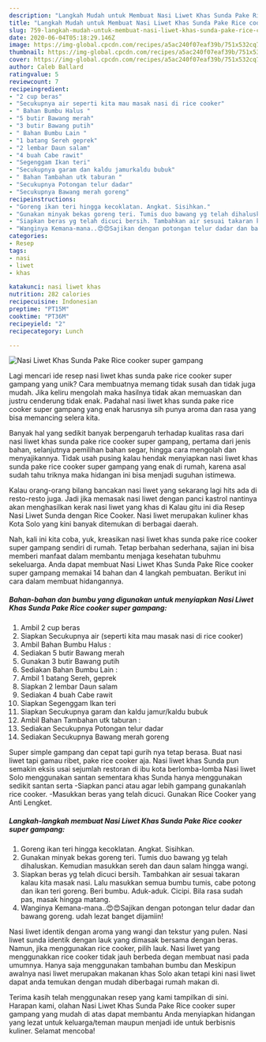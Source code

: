 ```yaml
---
description: "Langkah Mudah untuk Membuat Nasi Liwet Khas Sunda Pake Rice cooker super gampang yang Enak"
title: "Langkah Mudah untuk Membuat Nasi Liwet Khas Sunda Pake Rice cooker super gampang yang Enak"
slug: 759-langkah-mudah-untuk-membuat-nasi-liwet-khas-sunda-pake-rice-cooker-super-gampang-yang-enak
date: 2020-06-04T05:18:29.146Z
image: https://img-global.cpcdn.com/recipes/a5ac240f07eaf39b/751x532cq70/nasi-liwet-khas-sunda-pake-rice-cooker-super-gampang-foto-resep-utama.jpg
thumbnail: https://img-global.cpcdn.com/recipes/a5ac240f07eaf39b/751x532cq70/nasi-liwet-khas-sunda-pake-rice-cooker-super-gampang-foto-resep-utama.jpg
cover: https://img-global.cpcdn.com/recipes/a5ac240f07eaf39b/751x532cq70/nasi-liwet-khas-sunda-pake-rice-cooker-super-gampang-foto-resep-utama.jpg
author: Caleb Ballard
ratingvalue: 5
reviewcount: 7
recipeingredient:
- "2 cup beras"
- "Secukupnya air seperti kita mau masak nasi di rice cooker"
- " Bahan Bumbu Halus "
- "5 butir Bawang merah"
- "3 butir Bawang putih"
- " Bahan Bumbu Lain "
- "1 batang Sereh geprek"
- "2 lembar Daun salam"
- "4 buah Cabe rawit"
- "Segenggam Ikan teri"
- "Secukupnya garam dan kaldu jamurkaldu bubuk"
- " Bahan Tambahan utk taburan "
- "Secukupnya Potongan telur dadar"
- "Secukupnya Bawang merah goreng"
recipeinstructions:
- "Goreng ikan teri hingga kecoklatan. Angkat. Sisihkan."
- "Gunakan minyak bekas goreng teri. Tumis duo bawang yg telah dihaluskan. Kemudian masukkan sereh dan daun salam hingga wangi."
- "Siapkan beras yg telah dicuci bersih. Tambahkan air sesuai takaran kalau kita masak nasi. Lalu masukkan semua bumbu tumis, cabe potong dan ikan teri goreng. Beri bumbu. Aduk-aduk. Cicipi. Bila rasa sudah pas, masak hingga matang."
- "Wanginya Kemana-mana..😍😍Sajikan dengan potongan telur dadar dan bawang goreng. udah lezat banget dijamiin!"
categories:
- Resep
tags:
- nasi
- liwet
- khas

katakunci: nasi liwet khas 
nutrition: 282 calories
recipecuisine: Indonesian
preptime: "PT15M"
cooktime: "PT36M"
recipeyield: "2"
recipecategory: Lunch

---
```



![Nasi Liwet Khas Sunda Pake Rice cooker super gampang](https://img-global.cpcdn.com/recipes/a5ac240f07eaf39b/751x532cq70/nasi-liwet-khas-sunda-pake-rice-cooker-super-gampang-foto-resep-utama.jpg)

Lagi mencari ide resep nasi liwet khas sunda pake rice cooker super gampang yang unik? Cara membuatnya memang tidak susah dan tidak juga mudah. Jika keliru mengolah maka hasilnya tidak akan memuaskan dan justru cenderung tidak enak. Padahal nasi liwet khas sunda pake rice cooker super gampang yang enak harusnya sih punya aroma dan rasa yang bisa memancing selera kita.

Banyak hal yang sedikit banyak berpengaruh terhadap kualitas rasa dari nasi liwet khas sunda pake rice cooker super gampang, pertama dari jenis bahan, selanjutnya pemilihan bahan segar, hingga cara mengolah dan menyajikannya. Tidak usah pusing kalau hendak menyiapkan nasi liwet khas sunda pake rice cooker super gampang yang enak di rumah, karena asal sudah tahu triknya maka hidangan ini bisa menjadi suguhan istimewa.

Kalau orang-orang bilang bancakan nasi liwet yang sekarang lagi hits ada di resto-resto juga. Jadi jika memasak nasi liwet dengan panci kastrol nantinya akan menghasilkan kerak nasi liwet yang khas di Kalau gitu ini dia Resep Nasi Liwet Sunda dengan Rice Cooker. Nasi liwet merupakan kuliner khas Kota Solo yang kini banyak ditemukan di berbagai daerah.


Nah, kali ini kita coba, yuk, kreasikan nasi liwet khas sunda pake rice cooker super gampang sendiri di rumah. Tetap berbahan sederhana, sajian ini bisa memberi manfaat dalam membantu menjaga kesehatan tubuhmu sekeluarga. Anda dapat membuat Nasi Liwet Khas Sunda Pake Rice cooker super gampang memakai 14 bahan dan 4 langkah pembuatan. Berikut ini cara dalam membuat hidangannya.

<!--inarticleads1-->

##### Bahan-bahan dan bumbu yang digunakan untuk menyiapkan Nasi Liwet Khas Sunda Pake Rice cooker super gampang:

1. Ambil 2 cup beras
1. Siapkan Secukupnya air (seperti kita mau masak nasi di rice cooker)
1. Ambil  Bahan Bumbu Halus :
1. Sediakan 5 butir Bawang merah
1. Gunakan 3 butir Bawang putih
1. Sediakan  Bahan Bumbu Lain :
1. Ambil 1 batang Sereh, geprek
1. Siapkan 2 lembar Daun salam
1. Sediakan 4 buah Cabe rawit
1. Siapkan Segenggam Ikan teri
1. Siapkan Secukupnya garam dan kaldu jamur/kaldu bubuk
1. Ambil  Bahan Tambahan utk taburan :
1. Sediakan Secukupnya Potongan telur dadar
1. Sediakan Secukupnya Bawang merah goreng


Super simple gampang dan cepat tapi gurih nya tetap berasa. Buat nasi liwet tapi gamau ribet, pake rice cooker aja. Nasi liwet khas Sunda pun semakin eksis usai sejumlah restoran di ibu kota berlomba-lomba Nasi liwet Solo menggunakan santan sementara khas Sunda hanya menggunakan sedikit santan serta -Siapkan panci atau agar lebih gampang gunakanlah rice cooker. -Masukkan beras yang telah dicuci. Gunakan Rice Cooker yang Anti Lengket. 

<!--inarticleads2-->

##### Langkah-langkah membuat Nasi Liwet Khas Sunda Pake Rice cooker super gampang:

1. Goreng ikan teri hingga kecoklatan. Angkat. Sisihkan.
1. Gunakan minyak bekas goreng teri. Tumis duo bawang yg telah dihaluskan. Kemudian masukkan sereh dan daun salam hingga wangi.
1. Siapkan beras yg telah dicuci bersih. Tambahkan air sesuai takaran kalau kita masak nasi. Lalu masukkan semua bumbu tumis, cabe potong dan ikan teri goreng. Beri bumbu. Aduk-aduk. Cicipi. Bila rasa sudah pas, masak hingga matang.
1. Wanginya Kemana-mana..😍😍Sajikan dengan potongan telur dadar dan bawang goreng. udah lezat banget dijamiin!


Nasi liwet identik dengan aroma yang wangi dan tekstur yang pulen. Nasi liwet sunda identik dengan lauk yang dimasak bersama dengan beras. Namun, jika menggunakan rice cooker, pilih lauk. Nasi liwet yang menggunakkan rice cooker tidak jauh berbeda degan membuat nasi pada umumnya. Hanya saja menggunakan tambahan bumbu dan Meskipun awalnya nasi liwet merupakan makanan khas Solo akan tetapi kini nasi liwet dapat anda temukan dengan mudah diberbagai rumah makan di. 

Terima kasih telah menggunakan resep yang kami tampilkan di sini. Harapan kami, olahan Nasi Liwet Khas Sunda Pake Rice cooker super gampang yang mudah di atas dapat membantu Anda menyiapkan hidangan yang lezat untuk keluarga/teman maupun menjadi ide untuk berbisnis kuliner. Selamat mencoba!
